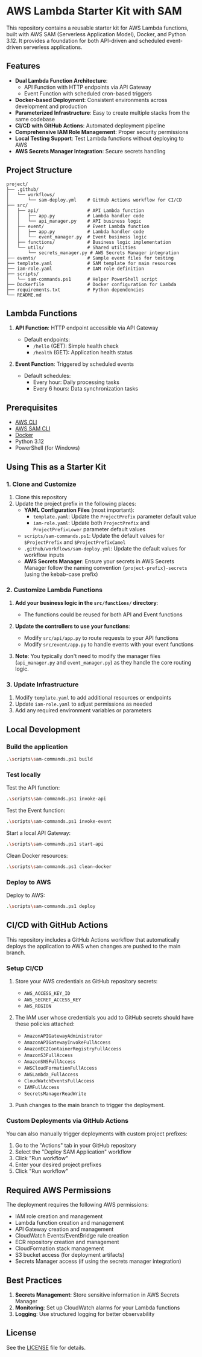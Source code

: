 # AWS Lambda Starter Kit with SAM

This repository contains a reusable starter kit for AWS Lambda functions, built with AWS SAM (Serverless Application Model), Docker, and Python 3.12. It provides a foundation for both API-driven and scheduled event-driven serverless applications.

## Features

- **Dual Lambda Function Architecture**:
  - API Function with HTTP endpoints via API Gateway
  - Event Function with scheduled cron-based triggers
- **Docker-based Deployment**: Consistent environments across development and production
- **Parameterized Infrastructure**: Easy to create multiple stacks from the same codebase
- **CI/CD with GitHub Actions**: Automated deployment pipeline
- **Comprehensive IAM Role Management**: Proper security permissions
- **Local Testing Support**: Test Lambda functions without deploying to AWS
- **AWS Secrets Manager Integration**: Secure secrets handling

## Project Structure

```
project/
├── .github/
│   └── workflows/
│       └── sam-deploy.yml    # GitHub Actions workflow for CI/CD
├── src/
│   ├── api/                  # API Lambda function
│   │   ├── app.py            # Lambda handler code
│   │   └── api_manager.py    # API business logic
│   ├── event/                # Event Lambda function
│   │   ├── app.py            # Lambda handler code
│   │   └── event_manager.py  # Event business logic
│   ├── functions/            # Business logic implementation
│   └── utils/                # Shared utilities
│       └── secrets_manager.py # AWS Secrets Manager integration
├── events/                   # Sample event files for testing
├── template.yaml             # SAM template for main resources
├── iam-role.yaml             # IAM role definition
├── scripts/
│   └── sam-commands.ps1      # Helper PowerShell script
├── Dockerfile                # Docker configuration for Lambda
├── requirements.txt          # Python dependencies
└── README.md
```

## Lambda Functions

1. **API Function**: HTTP endpoint accessible via API Gateway
   - Default endpoints:
     - `/hello` (GET): Simple health check
     - `/health` (GET): Application health status

2. **Event Function**: Triggered by scheduled events
   - Default schedules:
     - Every hour: Daily processing tasks
     - Every 6 hours: Data synchronization tasks

## Prerequisites

- [AWS CLI](https://aws.amazon.com/cli/)
- [AWS SAM CLI](https://docs.aws.amazon.com/serverless-application-model/latest/developerguide/serverless-sam-cli-install.html)
- [Docker](https://www.docker.com/products/docker-desktop/)
- Python 3.12
- PowerShell (for Windows)

## Using This as a Starter Kit

### 1. Clone and Customize

1. Clone this repository
2. Update the project prefix in the following places:
   - **YAML Configuration Files** (most important):
     - `template.yaml`: Update the `ProjectPrefix` parameter default value
     - `iam-role.yaml`: Update both `ProjectPrefix` and `ProjectPrefixLower` parameter default values
   - `scripts/sam-commands.ps1`: Update the default values for `$ProjectPrefix` and `$ProjectPrefixCamel`
   - `.github/workflows/sam-deploy.yml`: Update the default values for workflow inputs
   - **AWS Secrets Manager**: Ensure your secrets in AWS Secrets Manager follow the naming convention `{project-prefix}-secrets` (using the kebab-case prefix)

### 2. Customize Lambda Functions

1. **Add your business logic in the `src/functions/` directory**:
   - The functions could be reused for both API and Event functions

2. **Update the controllers to use your functions**:
   - Modify `src/api/app.py` to route requests to your API functions
   - Modify `src/event/app.py` to handle events with your event functions

3. **Note**: You typically don't need to modify the manager files (`api_manager.py` and `event_manager.py`) as they handle the core routing logic.

### 3. Update Infrastructure

1. Modify `template.yaml` to add additional resources or endpoints
2. Update `iam-role.yaml` to adjust permissions as needed
3. Add any required environment variables or parameters

## Local Development

### Build the application

```bash
.\scripts\sam-commands.ps1 build
```

### Test locally

Test the API function:
```bash
.\scripts\sam-commands.ps1 invoke-api
```

Test the Event function:
```bash
.\scripts\sam-commands.ps1 invoke-event
```

Start a local API Gateway:
```bash
.\scripts\sam-commands.ps1 start-api
```

Clean Docker resources:
```bash
.\scripts\sam-commands.ps1 clean-docker
```

### Deploy to AWS

Deploy to AWS:
```bash
.\scripts\sam-commands.ps1 deploy
```

## CI/CD with GitHub Actions

This repository includes a GitHub Actions workflow that automatically deploys the application to AWS when changes are pushed to the main branch.

### Setup CI/CD

1. Store your AWS credentials as GitHub repository secrets:
   - `AWS_ACCESS_KEY_ID`
   - `AWS_SECRET_ACCESS_KEY`
   - `AWS_REGION`

2. The IAM user whose credentials you add to GitHub secrets should have these policies attached:
   - `AmazonAPIGatewayAdministrator`
   - `AmazonAPIGatewayInvokeFullAccess`
   - `AmazonEC2ContainerRegistryFullAccess`
   - `AmazonS3FullAccess`
   - `AmazonSNSFullAccess`
   - `AWSCloudFormationFullAccess`
   - `AWSLambda_FullAccess`
   - `CloudWatchEventsFullAccess`
   - `IAMFullAccess`
   - `SecretsManagerReadWrite`

3. Push changes to the main branch to trigger the deployment.

### Custom Deployments via GitHub Actions

You can also manually trigger deployments with custom project prefixes:

1. Go to the "Actions" tab in your GitHub repository
2. Select the "Deploy SAM Application" workflow
3. Click "Run workflow"
4. Enter your desired project prefixes
5. Click "Run workflow"

## Required AWS Permissions

The deployment requires the following AWS permissions:

- IAM role creation and management
- Lambda function creation and management
- API Gateway creation and management
- CloudWatch Events/EventBridge rule creation
- ECR repository creation and management
- CloudFormation stack management
- S3 bucket access (for deployment artifacts)
- Secrets Manager access (if using the secrets manager integration)

## Best Practices

1. **Secrets Management**: Store sensitive information in AWS Secrets Manager
2. **Monitoring**: Set up CloudWatch alarms for your Lambda functions
3. **Logging**: Use structured logging for better observability

## License

See the [LICENSE](LICENSE) file for details.
